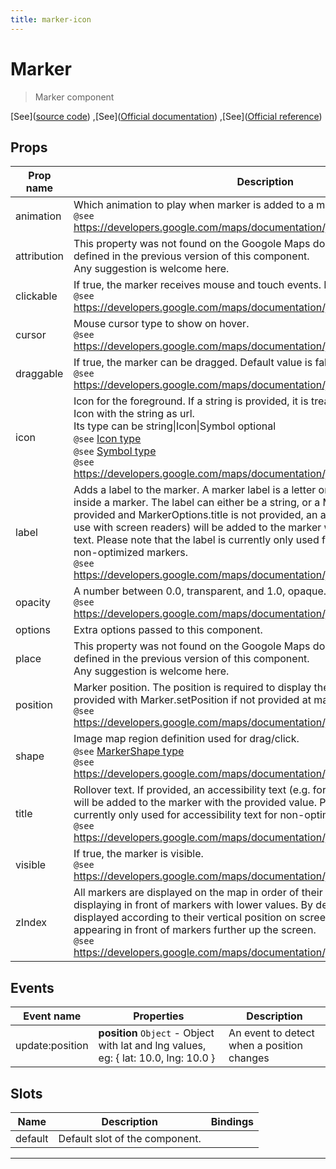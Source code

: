 ```yaml
---
title: marker-icon
---
```


  # Marker

  
  > Marker component
  
  
  
  
  
  [See]([source code](/guide/marker.html#source-code))
,[See]([Official documentation](https://developers.google.com/maps/documentation/javascript/markers))
,[See]([Official reference](https://developers.google.com/maps/documentation/javascript/reference/marker))

  

  
## Props

  | Prop name     | Description | Type      | Values      | Default     |
  | ------------- | ----------- | --------- | ----------- | ----------- |
  | animation | Which animation to play when marker is added to a map.<br/>`@see` https://developers.google.com/maps/documentation/javascript/reference/marker | number | - | undefined |
| attribution | This property was not found on the Googole Maps documentation, but it was defined in the previous version of this component.<br/>Any suggestion is welcome here. | object | - | undefined |
| clickable | If true, the marker receives mouse and touch events. Default value is true.<br/>`@see` https://developers.google.com/maps/documentation/javascript/reference/marker | boolean | - | true |
| cursor | Mouse cursor type to show on hover.<br/>`@see` https://developers.google.com/maps/documentation/javascript/reference/marker | string | - | undefined |
| draggable | If true, the marker can be dragged. Default value is false.<br/>`@see` https://developers.google.com/maps/documentation/javascript/reference/marker | boolean | - | false |
| icon | Icon for the foreground. If a string is provided, it is treated as though it were an Icon with the string as url.<br/>Its type can be string\|Icon\|Symbol optional<br/>`@see` [Icon type](https://developers.google.com/maps/documentation/javascript/reference/marker#Icon)<br/>`@see` [Symbol type](https://developers.google.com/maps/documentation/javascript/reference/marker#Symbol)<br/>`@see` https://developers.google.com/maps/documentation/javascript/reference/marker | string\|object | - | undefined |
| label | Adds a label to the marker. A marker label is a letter or number that appears inside a marker. The label can either be a string, or a MarkerLabel object. If provided and MarkerOptions.title is not provided, an accessibility text (e.g. for use with screen readers) will be added to the marker with the provided label's text. Please note that the label is currently only used for accessibility text for non-optimized markers.<br/>`@see` https://developers.google.com/maps/documentation/javascript/reference/marker | string\|object | - | undefined |
| opacity | A number between 0.0, transparent, and 1.0, opaque.<br/>`@see` https://developers.google.com/maps/documentation/javascript/reference/marker | number | - | 1 |
| options | Extra options passed to this component. | object | - | undefined |
| place | This property was not found on the Googole Maps documentation, but it was defined in the previous version of this component.<br/>Any suggestion is welcome here. | object | - | undefined |
| position | Marker position. The position is required to display the marker and can be provided with Marker.setPosition if not provided at marker construction.<br/>`@see` https://developers.google.com/maps/documentation/javascript/reference/marker | object | - | undefined |
| shape | Image map region definition used for drag/click.<br/>`@see` [MarkerShape type](https://developers.google.com/maps/documentation/javascript/reference/marker#MarkerShape)<br/>`@see` https://developers.google.com/maps/documentation/javascript/reference/marker | object | - | undefined |
| title | Rollover text. If provided, an accessibility text (e.g. for use with screen readers) will be added to the marker with the provided value. Please note that the title is currently only used for accessibility text for non-optimized markers.<br/>`@see` https://developers.google.com/maps/documentation/javascript/reference/marker | string | - | undefined |
| visible | If true, the marker is visible.<br/>`@see` https://developers.google.com/maps/documentation/javascript/reference/marker | boolean | - | true |
| zIndex | All markers are displayed on the map in order of their zIndex, with higher values displaying in front of markers with lower values. By default, markers are displayed according to their vertical position on screen, with lower markers appearing in front of markers further up the screen.<br/>`@see` https://developers.google.com/maps/documentation/javascript/reference/marker | number | - | undefined |

  
  
  
## Events

  | Event name     | Properties     | Description  |
  | -------------- |--------------- | -------------|
  | update:position | **position** `Object` - Object with lat and lng values, eg: { lat: 10.0, lng: 10.0 } | An event to detect when a position changes

  
  
## Slots

  | Name          | Description  | Bindings |
  | ------------- | ------------ | -------- |
  | default | Default slot of the component. |  |

  ---


  
  